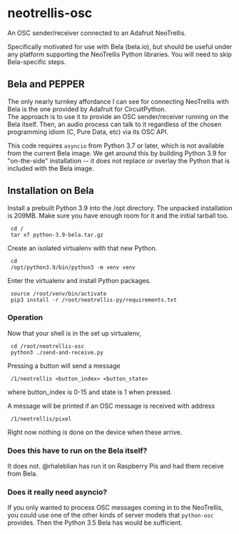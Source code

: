 # neotrellis-osc

An OSC sender/receiver connected to an Adafruit NeoTrellis.

Specifically motivated for use with Bela (bela.io), but should be useful
under any platform supporting the NeoTrellis Python libraries.  You will
need to skip Bela-specific steps.


## Bela and PEPPER

The only nearly turnkey affordance I can see for connecting NeoTrellis with
Bela is the one provided by Adafruit for CircuitPython.  
The approach is to use it to provide an OSC sender/receiver running on the
Bela itself. Then, an audio process can talk to it regardless of the
chosen programming idiom (C, Pure Data, etc) via its OSC API.

This code requires `asyncio` from Python 3.7 or later, which is not
available from the current Bela image.  We get around this by building
Python 3.9 for "on-the-side" installation -- it does not replace or overlay
the Python that is included with the Bela image.


## Installation on Bela

Install a prebuilt Python 3.9 into the /opt directory.
The unpacked installation is 209MB.  Make sure you have enough room for it
and the initial tarball too.

     cd /
     tar xf python-3.9-bela.tar.gz

Create an isolated virtualenv with that new Python.

     cd
     /opt/python3.9/bin/python3 -m venv venv

Enter the virtualenv and install Python packages.

     source /root/venv/bin/activate
     pip3 install -r /root/neotrellis-py/requirements.txt


### Operation

Now that your shell is in the set up virtualenv,

     cd /root/neotrellis-osc
     python3 ./send-and-receive.py

Pressing a button will send a message

     /1/neotrellis <button_index> <button_state>

where button_index is 0-15 and state is 1 when pressed.

A message will be printed if an OSC message is received with address

     /1/neotrellis/pixel

Right now nothing is done on the device when these arrive.


### Does this have to run on the Bela itself?

It does not.  @rhaleblian has run it on Raspberry Pis and had them
receive from Bela.


### Does it really need asyncio?

If you only wanted to process OSC messages coming in to the NeoTrellis,
you could use one of the other kinds of server models that `python-osc`
provides.  Then the Python 3.5 Bela has would be sufficient.

